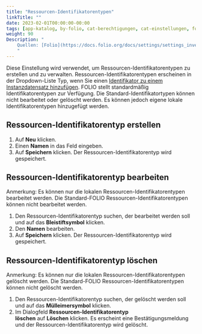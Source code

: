 ```yaml
---
title: "Ressourcen-Identifikatorentypen"
linkTitle: ""
date: 2023-02-01T00:00:00-00:00
tags: [app-katalog, by-folio, cat-berechtigungen, cat-einstellungen, for-admin]
weight: 90
Description: "
    Quellen: [Folio](https://docs.folio.org/docs/settings/settings_inventory/settings_inventory/#settings--inventory--resource-identifier-types) & [GBV](https://info.gbv.de/display/FOLIOGBVEXTERN/Einstellungen+(Katalog):+Ressourcen-Identifikatorentypen)
    "
---
```


Diese Einstellung wird verwendet, um Ressourcen-Identifikatorentypen zu erstellen und zu verwalten. Ressourcen-Identifikatorentypen erscheinen in der Dropdown-Liste Typ, wenn Sie einen [Identifikator zu einem Instanzdatensatz hinzufügen](https://info.gbv.de/display/FOLIOGBVEXTERN/Folio%3A+Instanzdatensatz+manuell+in+FOLIO+erstellen). FOLIO stellt standardmäßig Identifikatorentypen zur Verfügung. Die Standard-Identifikatortypen können nicht bearbeitet oder gelöscht werden. Es können jedoch eigene lokale Identifikatorentypen hinzugefügt werden.

## Ressourcen-Identifikatorentyp erstellen

1.  Auf **Neu** klicken.
2.  Einen **Namen** in das Feld eingeben.
3.  Auf **Speichern** klicken. Der Ressourcen-Identifikatorentyp wird gespeichert.

## Ressourcen-Identifikatorentyp bearbeiten

Anmerkung: Es können nur die lokalen Ressourcen-Identifikatorentypen bearbeitet werden. Die Standard-FOLIO Ressourcen-Identifikatorentypen können nicht bearbeitet werden.

1.  Den Ressourcen-Identifikatorentyp suchen, der bearbeitet werden soll und auf das **Bleistiftsymbol** klicken.
2.  Den **Namen** bearbeiten.
3.  Auf **Speichern** klicken. Der Ressourcen-Identifikatorentyp wird gespeichert.

## Ressourcen-Identifikatorentyp löschen

Anmerkung: Es können nur die lokalen Ressourcen-Identifikatorentypen gelöscht werden. Die Standard-FOLIO Ressourcen-Identifikatorentypen können nicht gelöscht werden.

1.  Den Ressourcen-Identifikatorentyp suchen, der gelöscht werden soll und auf das **Mülleimersymbol** klicken.
2.  Im Dialogfeld **Ressourcen-Identifikatorentyp löschen** auf **Löschen** klicken. Es erscheint eine Bestätigungsmeldung und der Ressourcen-Identifikatorentyp wird gelöscht.
